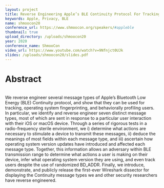 ```yaml
---
layout: project
title: Reverse Engineering Apple’s BLE Continuity Protocol For Tracking, OS Fingerprinting, and Behavioral Profiling
keywords: Apple, Privacy, BLE
name: shmoocon20
conference_url: https://www.shmoocon.org/speakers/#appleble
thumbnail: true
upload_directory: /uploads/shmoocon20
year: 2020
conference_name: ShmooCon
video_url: https://www.youtube.com/watch?v=9Nfnjct0UJk
slides: /uploads/shmoocon20/slides.pdf
---
```


# Abstract
\
We reverse engineer several message types of Apple’s Bluetooth Low Energy (BLE) Continuity protocol, and show that they can be used for tracking, operating system fingerprinting, and behaviorally profiling users. In particular, we identify and reverse engineer seven distinct message types, most of which are sent in response to a particular user interaction with their iOS or macOS device. Through a series of rigorous tests in a radio-frequency sterile environment, we i) determine what actions are necessary to stimulate a device to transmit these messages, ii) deduce the meanings of most fields within each message type, and iii) ascertain how operating system version updates have introduced and affected each message type. Together, this information allows an adversary within BLE transmission range to determine what actions a user is making on their device, infer what operating system version they are using, and even track users despite the use of randomized BD_ADDR. Finally, we introduce, demonstrate, and publicly release the first-ever Wireshark dissector for displaying the Continuity message types we and other security researchers have reverse engineered.
